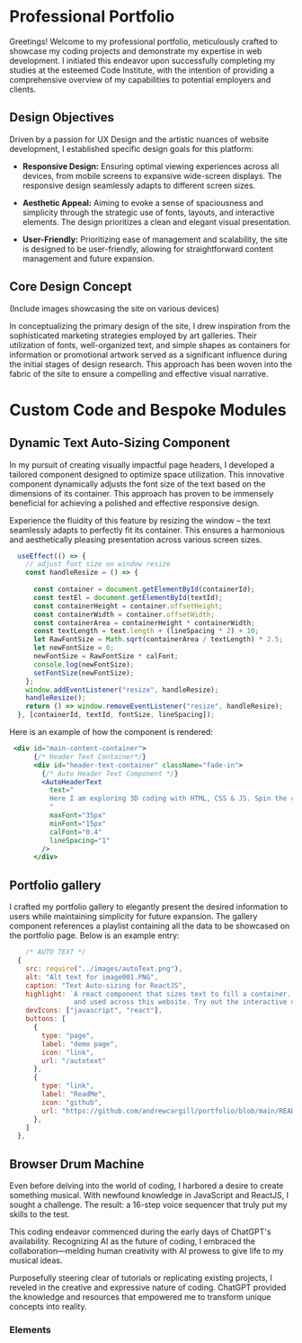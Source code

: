 # Professional Portfolio<a id="home"></a>

Greetings! Welcome to my professional portfolio, meticulously crafted to showcase my coding projects and demonstrate my expertise in web development. I initiated this endeavor upon successfully completing my studies at the esteemed Code Institute, with the intention of providing a comprehensive overview of my capabilities to potential employers and clients.

## Design Objectives

Driven by a passion for UX Design and the artistic nuances of website development, I established specific design goals for this platform:

- **Responsive Design:** Ensuring optimal viewing experiences across all devices, from mobile screens to expansive wide-screen displays. The responsive design seamlessly adapts to different screen sizes.

- **Aesthetic Appeal:** Aiming to evoke a sense of spaciousness and simplicity through the strategic use of fonts, layouts, and interactive elements. The design prioritizes a clean and elegant visual presentation.

- **User-Friendly:** Prioritizing ease of management and scalability, the site is designed to be user-friendly, allowing for straightforward content management and future expansion.

## Core Design Concept

(Include images showcasing the site on various devices)

In conceptualizing the primary design of the site, I drew inspiration from the sophisticated marketing strategies employed by art galleries. Their utilization of fonts, well-organized text, and simple shapes as containers for information or promotional artwork served as a significant influence during the initial stages of design research. This approach has been woven into the fabric of the site to ensure a compelling and effective visual narrative.


# Custom Code and Bespoke Modules
## Dynamic Text Auto-Sizing Component<a id="auto-sizing"></a>

In my pursuit of creating visually impactful page headers, I developed a tailored component designed to optimize space utilization. This innovative component dynamically adjusts the font size of the text based on the dimensions of its container. This approach has proven to be immensely beneficial for achieving a polished and effective responsive design.

Experience the fluidity of this feature by resizing the window – the text seamlessly adapts to perfectly fit its container. This ensures a harmonious and aesthetically pleasing presentation across various screen sizes.


```jsx
  useEffect(() => {
    // adjust font size on window resize
    const handleResize = () => {
      
      const container = document.getElementById(containerId);
      const textEl = document.getElementById(textId);
      const containerHeight = container.offsetHeight;
      const containerWidth = container.offsetWidth;
      const containerArea = containerHeight * containerWidth;
      const textLength = text.length + (lineSpacing * 2) + 10;
      let RawFontSize = Math.sqrt(containerArea / textLength) * 2.5;
      let newFontSize = 0;
      newFontSize = RawFontSize * calFont;
      console.log(newFontSize);
      setFontSize(newFontSize);
    };
    window.addEventListener("resize", handleResize);
    handleResize();
    return () => window.removeEventListener("resize", handleResize);
  }, [containerId, textId, fontSize, lineSpacing]);
```

Here is an example of how the component is rendered:

```jsx
 <div id="main-content-container">
      {/* Header Text Container*/}
      <div id="header-text-container" className="fade-in">
        {/* Auto Header Text Component */}
        <AutoHeaderText
          text="
          Here I am exploring 3D coding with HTML, CSS & JS. Spin the cube and display words.
          "
          maxFont="35px"
          minFont="15px"
          calFont="0.4"
          lineSpacing="1"
        />
      </div>
```

## Portfolio gallery <a id="portfolio"></a>
I crafted my portfolio gallery to elegantly present the desired information to users while maintaining simplicity for future expansion. The gallery component references a playlist containing all the data to be showcased on the portfolio page. Below is an example entry:

```jsx
    /* AUTO TEXT */
  {
    src: require("../images/autoText.png"),
    alt: "Alt text for image001.PNG",
    caption: "Text Auto-sizing for ReactJS",
    highlight: `A react component that sizes text to fill a container. Great for responsive design 
                and used across this website. Try out the interactive demo!`,
    devIcons: ["javascript", "react"],
    buttons: [
      {
        type: "page",
        label: "demo page",
        icon: "link",
        url: "/autotext"
      },
      {
        type: "link",
        label: "ReadMe",
        icon: "github",
        url: "https://github.com/andrewcargill/portfolio/blob/main/README.md#auto-sizing"
      },
    ]
  },

```



## Browser Drum Machine  <a id="drum"></a>
Even before delving into the world of coding, I harbored a desire to create something musical. With newfound knowledge in JavaScript and ReactJS, I sought a challenge. The result: a 16-step voice sequencer that truly put my skills to the test.

This coding endeavor commenced during the early days of ChatGPT's availability. Recognizing AI as the future of coding, I embraced the collaboration—melding human creativity with AI prowess to give life to my musical ideas.

Purposefully steering clear of tutorials or replicating existing projects, I reveled in the creative and expressive nature of coding. ChatGPT provided the knowledge and resources that empowered me to transform unique concepts into reality. 

### Elements

